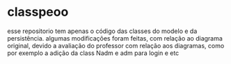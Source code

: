 # classpeoo
esse repositorio tem apenas o código das classes do modelo e da persistência. algumas modificações foram feitas, com relação ao diagrama original, devido a avaliação do professor com relação aos diagramas, como por exemplo a adição da class Nadm e adm para login e etc
